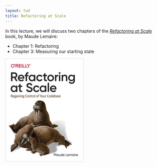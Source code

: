 ```yaml
---
layout: tud
title: Refactoring at Scale
---
```


In this lecture, we will discuss two chapters of the [_Refactoring at Scale_](https://www.oreilly.com/library/view/refactoring-at-scale/9781492075523/) book, by Maude Lemaire:

* Chapter 1: Refactoring
* Chapter 3: Measuring our starting state

<img src="/img/books/ras.jpeg" class="book-cover">